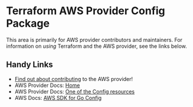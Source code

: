 # Terraform AWS Provider Config Package

This area is primarily for AWS provider contributors and maintainers. For information on _using_ Terraform and the AWS provider, see the links below.


## Handy Links

* [Find out about contributing](https://hashicorp.github.io/terraform-provider-aws/#contribute) to the AWS provider!
* AWS Provider Docs: [Home](https://registry.terraform.io/providers/hashicorp/aws/latest/docs)
* AWS Provider Docs: [One of the Config resources](https://registry.terraform.io/providers/hashicorp/aws/latest/docs/resources/config_aggregate_authorization)
* AWS Docs: [AWS SDK for Go Config](https://docs.aws.amazon.com/sdk-for-go/api/service/configservice/)
